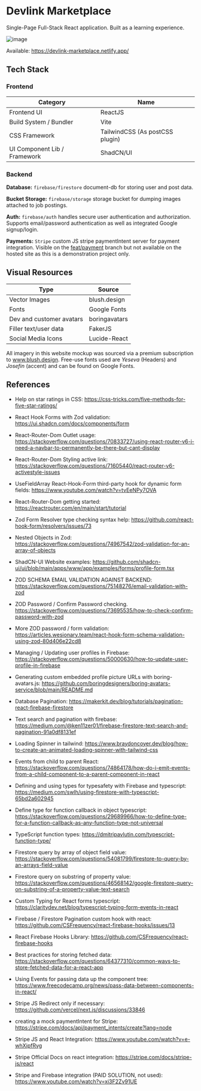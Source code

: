 # Devlink Marketplace
Single-Page Full-Stack React application. Built as a learning experience.

![image](https://github.com/user-attachments/assets/5f468f90-cd93-4781-a748-d5c8d3dd9341)

Available: https://devlink-marketplace.netlify.app/

## Tech Stack

### Frontend

| Category                     | Name                            |
| ---------------------------- | ------------------------------- |
| Frontend UI                  | ReactJS                         |
| Build System / Bundler       | Vite                            |
| CSS Framework                | TailwindCSS (As postCSS plugin) |
| UI Component Lib / Framework | ShadCN/UI                       |

### Backend

**Database:** `firebase/firestore` document-db for storing user and post data.

**Bucket Storage:** `firebase/storage` storage bucket for dumping images attached to job postings.

**Auth:** `firebase/auth` handles secure user authentication and authorization. Supports email/password authentication as well as integrated Google signup/login.

**Payments:** `Stripe` custom JS stripe paymentIntent server for payment integration. Visible on the <a href="https://github.com/mal0ner/devlink/tree/feat/payment">feat/payment</a> branch but not available on the hosted site as this is a demonstration project only. 
 
## Visual Resources

| Type                     | Source        |
| ------------------------ | ------------- |
| Vector Images            | blush.design  |
| Fonts                    | Google Fonts  |
| Dev and customer avatars | boringavatars |
| Filler text/user data    | FakerJS       |
| Social Media Icons       | Lucide-React  |

All imagery in this website mockup was sourced via a premium subscription to www.blush.design.
Free-use fonts used are _Yeseva_ (Headers) and _Josefin_ (accent) and can be found on Google Fonts.

## References

- Help on star ratings in CSS: https://css-tricks.com/five-methods-for-five-star-ratings/
- React Hook Forms with Zod validation: https://ui.shadcn.com/docs/components/form
- React-Router-Dom Outlet usage: https://stackoverflow.com/questions/70833727/using-react-router-v6-i-need-a-navbar-to-permanently-be-there-but-cant-display
- React-Router-Dom Styling active link: https://stackoverflow.com/questions/71605440/react-router-v6-activestyle-issues
- UseFieldArray React-Hook-Form third-party hook for dynamic form fields: https://www.youtube.com/watch?v=tvEeNPy7OVA
- React-Router-Dom getting started: https://reactrouter.com/en/main/start/tutorial
- Zod Form Resolver type checking syntax help: https://github.com/react-hook-form/resolvers/issues/73
- Nested Objects in Zod: https://stackoverflow.com/questions/74967542/zod-validation-for-an-array-of-objects
- ShadCN-UI Website examples: https://github.com/shadcn-ui/ui/blob/main/apps/www/app/examples/forms/profile-form.tsx

- ZOD SCHEMA EMAIL VALIDATION AGAINST BACKEND: https://stackoverflow.com/questions/75148276/email-validation-with-zod
- ZOD Password / Confirm Password checking. https://stackoverflow.com/questions/73695535/how-to-check-confirm-password-with-zod
- More ZOD password / form validation: https://articles.wesionary.team/react-hook-form-schema-validation-using-zod-80d406e22cd8
- Managing / Updating user profiles in Firebase: https://stackoverflow.com/questions/50000630/how-to-update-user-profile-in-firebase
- Generating custom embedded profile picture URLs with boring-avatars.js: https://github.com/boringdesigners/boring-avatars-service/blob/main/README.md

- Database Pagination: https://makerkit.dev/blog/tutorials/pagination-react-firebase-firestore
- Text search and pagination with firebase: https://medium.com/@ken11zer01/firebase-firestore-text-search-and-pagination-91a0df8131ef
- Loading Spinner in tailwind: https://www.braydoncoyer.dev/blog/how-to-create-an-animated-loading-spinner-with-tailwind-css
- Events from child to parent React: https://stackoverflow.com/questions/74864178/how-do-i-emit-events-from-a-child-component-to-a-parent-component-in-react
- Defining and using types for typesafety with Firebase and typescript: https://medium.com/swlh/using-firestore-with-typescript-65bd2a602945
- Define type for function callback in object typescript: https://stackoverflow.com/questions/29689966/how-to-define-type-for-a-function-callback-as-any-function-type-not-universal
- TypeScript function types: https://dmitripavlutin.com/typescript-function-type/
- Firestore query by array of object field value: https://stackoverflow.com/questions/54081799/firestore-to-query-by-an-arrays-field-value
- Firestore query on substring of property value: https://stackoverflow.com/questions/46568142/google-firestore-query-on-substring-of-a-property-value-text-search

- Custom Typing for React forms typescript: https://claritydev.net/blog/typescript-typing-form-events-in-react

- Firebase / Firestore Pagination custom hook with react: https://github.com/CSFrequency/react-firebase-hooks/issues/13
- React Firebase Hooks Library: https://github.com/CSFrequency/react-firebase-hooks
- Best practices for storing fetched data: https://stackoverflow.com/questions/64377310/common-ways-to-store-fetched-data-for-a-react-app
- Using Events for passing data up the component tree: https://www.freecodecamp.org/news/pass-data-between-components-in-react/
- Stripe JS Redirect only if necessary: https://github.com/vercel/next.js/discussions/33846
- creating a mock paymentIntent for Stripe: https://stripe.com/docs/api/payment_intents/create?lang=node
- Stripe JS and React Integration: https://www.youtube.com/watch?v=e-whXipfRvg
- Stripe Official Docs on react integration: https://stripe.com/docs/stripe-js/react
- Stripe and Firebase integration (PAID SOLUTION, not used): https://www.youtube.com/watch?v=xi3F2Zv91UE


